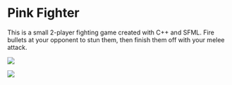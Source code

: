 # Pink Fighter

This is a small 2-player fighting game created with C++ and SFML. Fire bullets at your opponent to stun them, then finish them off with your melee attack.

![](https://justinrempel.com/assets/img/projects/sfml-cpp/screenshot1.png)

![](https://justinrempel.com/assets/img/projects/sfml-cpp/screenshot2.png)
